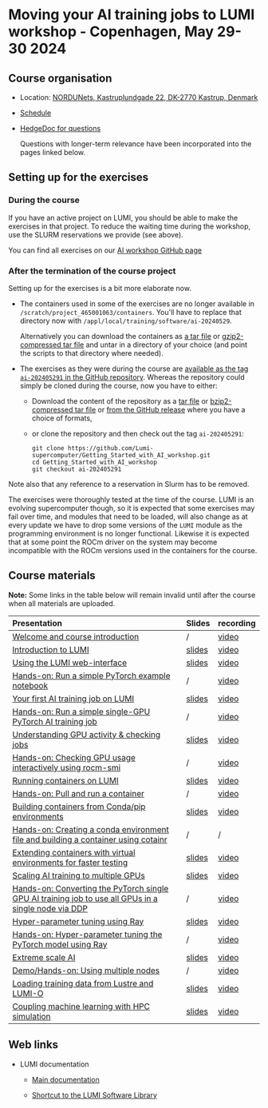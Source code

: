 # Moving your AI training jobs to LUMI workshop - Copenhagen, May 29-30 2024

## Course organisation

-   Location: [NORDUNets, Kastruplundgade 22, DK-2770 Kastrup, Denmark](https://maps.app.goo.gl/nD6Q3ZRFU5st9Gk76)

-   [Schedule](schedule.md)

-   [HedgeDoc for questions](https://md.sigma2.no/lumi-ai-workshop-may24?both)
   
    Questions with longer-term relevance have been incorporated into the pages linked below.

<!-- 
-   There are two Slurm reservations for the course. One for each day:

    -   First day: `AI_workshop` (on the `small-g` Slurm partition)
    -   Second day: `AI_workshop_2` (on the `standard-g` Slurm partition)
-->


## Setting up for the exercises

### During the course

If you have an active project on LUMI, you should be able to make the exercises in that project.
To reduce the waiting time during the workshop, use the SLURM reservations we provide (see above).

You can find all exercises on our [AI workshop GitHub page](https://github.com/Lumi-supercomputer/Getting_Started_with_AI_workshop)


### After the termination of the course project

Setting up for the exercises is a bit more elaborate now.

-   The containers used in some of the exercises are no longer available in `/scratch/project_465001063/containers`.
    You'll have to replace that directory now with `/appl/local/training/software/ai-20240529`.

    Alternatively you can download the containers as 
    [a tar file](https://462000265.lumidata.eu/ai-20240529/files/ai-20240529-containers.tar) or
    [gzip2-compressed tar file](https://462000265.lumidata.eu/ai-20240529/files/ai-20240529-containers.tar.bz2)
    and untar in a directory of your choice (and point the scripts to that directory where needed).

-   The exercises as they were during the course are 
    [available as the tag `ai-202405291` in the GitHub repository](https://github.com/Lumi-supercomputer/Getting_Started_with_AI_workshop/tree/ai-202405291). Whereas the repository could simply 
    be cloned during the course, now you have to either:

    -   Download the content of the repository as 
        a [tar file](https://462000265.lumidata.eu/ai-20240529/files/ai-20240529-Getting_Started_with_AI_workshop.tar)
        or [bzip2-compressed tar file](https://462000265.lumidata.eu/ai-20240529/files/ai-20240529-Getting_Started_with_AI_workshop.tar.bz2)
        or [from the GitHub release](https://github.com/Lumi-supercomputer/Getting_Started_with_AI_workshop/releases/tag/ai-202405291)
        where you have a choice of formats,

    -   or clone the repository and then check out the tag `ai-202405291`:

        ```
        git clone https://github.com/Lumi-supercomputer/Getting_Started_with_AI_workshop.git
        cd Getting_Started_with_AI_workshop
        git checkout ai-202405291
        ```

Note also that any reference to a reservation in Slurm has to be removed.

The exercises were thoroughly tested at the time of the course. LUMI is an evolving supercomputer though,
so it is expected that some exercises may fail over time, and modules that need to be loaded, will also
change as at every update we have to drop some versions of the `LUMI` module as the programming environment
is no longer functional. Likewise it is expected that at some point the ROCm driver on the system may
become incompatible with the ROCm versions used in the containers for the course.


## Course materials

**Note:** Some links in the table below will remain invalid until after the course when all
materials are uploaded.

| Presentation | Slides | recording |
|:-------------|:-------|:----------|
| [Welcome and course introduction](extra_00_Course_Introduction.md) | / | [video](extra_00_Course_Introduction.md) |
| [Introduction to LUMI](extra_01_Introduction.md) | [slides](https://462000265.lumidata.eu/ai-20240529/files/LUMI-ai-20240529-01-Lumi_intro.pdf) | [video](extra_01_Introduction.md) |
| [Using the LUMI web-interface](extra_02_Webinterface.md) | [slides](https://462000265.lumidata.eu/ai-20240529/files/LUMI-ai-20240529-02-Using_LUMI_web_UI.pdf) | [video](extra_02_Webinterface.md) |
| [Hands-on: Run a simple PyTorch example notebook](E02_Webinterface.md) | / | [video](E02_Webinterface.md) |
| [Your first AI training job on LUMI](extra_03_FirstJob.md) | [slides](https://462000265.lumidata.eu/ai-20240529/files/LUMI-ai-20240529-03-First_AI_job.pdf) | [video](extra_03_FirstJob.md) |
| [Hands-on: Run a simple single-GPU PyTorch AI training job](E03_FirstJob.md) | / | [video](E03_FirstJob.md) |
| [Understanding GPU activity & checking jobs](extra_04_Workarounds.md) | [slides](https://462000265.lumidata.eu/ai-20240529/files/LUMI-ai-20240529-04-Understanding_GPU_activity.pdf) | [video](extra_04_Workarounds.md) |
| [Hands-on: Checking GPU usage interactively using rocm-smi](E04_Workarounds.md) | / | [video](E04_Workarounds.md) |
| [Running containers on LUMI](extra_05_RunningContainers.md) | [slides](https://462000265.lumidata.eu/ai-20240529/files/LUMI-ai-20240529-05-Running_containers_on_LUMI.pdf) | [video](extra_05_RunningContainers.md) |
| [Hands-on: Pull and run a container](E05_RunningContainers.md) | / | [video](E05_RunningContainers.md) |
| [Building containers from Conda/pip environments](extra_06_BuildingContainers.md) | [slides](https://462000265.lumidata.eu/ai-20240529/files/LUMI-ai-20240529-06-Building_containers_from_conda_pip_environments.pdf) | [video](extra_06_BuildingContainers.md) |
| [Hands-on: Creating a conda environment file and building a container using cotainr](E06_BuildingContainers.md) | / | / |
| [Extending containers with virtual environments for faster testing](extra_07_VirtualEnvironments.md) | [slides](https://462000265.lumidata.eu/ai-20240529/files/LUMI-ai-20240529-07-Extending_containers.pdf) | [video](extra_07_VirtualEnvironments.md) |
| [Scaling AI training to multiple GPUs](extra_08_MultipleGPUs.md) | [slides](https://462000265.lumidata.eu/ai-20240529/files/LUMI-ai-20240529-08-Scaling_multiple_GPUs.pdf) | [video](extra_08_MultipleGPUs.md) |
| [Hands-on: Converting the PyTorch single GPU AI training job to use all GPUs in a single node via DDP](E08_MultipleGPUs.md) | / | [video](E08_MultipleGPUs.md) |
| [Hyper-parameter tuning using Ray](extra_09_Ray.md) | [slides](https://462000265.lumidata.eu/ai-20240529/files/LUMI-ai-20240529-09-Hyperparameter_tuning_ray.pdf) | [video](extra_09_Ray.md) |
| [Hands-on: Hyper-parameter tuning the PyTorch model using Ray](E09_Ray.md) | / | [video](E09_Ray.md) |
| [Extreme scale AI](extra_10_ExtremeScale.md) | [slides](https://462000265.lumidata.eu/ai-20240529/files/LUMI-ai-20240529-10-Extreme_scale_AI.pdf) | [video](extra_10_ExtremeScale.md) |
| [Demo/Hands-on: Using multiple nodes](E10_ExtremeScale.md) | / | [video](E10_ExtremeScale.md) |
| [Loading training data from Lustre and LUMI-O](extra_11_LUMIO.md) | [slides](https://462000265.lumidata.eu/ai-20240529/files/LUMI-ai-20240529-11-Training_Data_on_LUMI.pdf) | [video](extra_11_LUMIO.md) |
| [Coupling machine learning with HPC simulation](extra_12_Coupling.md) | [slides](https://462000265.lumidata.eu/ai-20240529/files/LUMI-ai-20240529-12-Coupling_Simulation_and_AI.pdf) | [video](extra_12_Coupling.md) |


## Web links

-   LUMI documentation

    -   [Main documentation](https://docs.lumi-supercomputer.eu/)

    -   [Shortcut to the LUMI Software Library](https://lumi-supercomputer.github.io/LUMI-EasyBuild-docs/)
